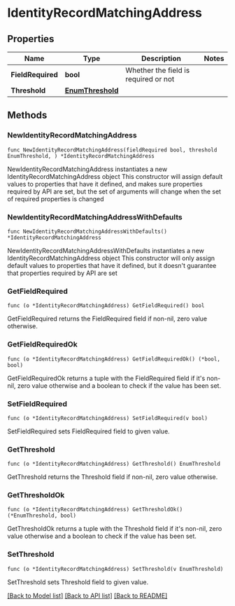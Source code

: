 # IdentityRecordMatchingAddress

## Properties

Name | Type | Description | Notes
------------ | ------------- | ------------- | -------------
**FieldRequired** | **bool** | Whether the field is required or not | 
**Threshold** | [**EnumThreshold**](EnumThreshold.md) |  | 

## Methods

### NewIdentityRecordMatchingAddress

`func NewIdentityRecordMatchingAddress(fieldRequired bool, threshold EnumThreshold, ) *IdentityRecordMatchingAddress`

NewIdentityRecordMatchingAddress instantiates a new IdentityRecordMatchingAddress object
This constructor will assign default values to properties that have it defined,
and makes sure properties required by API are set, but the set of arguments
will change when the set of required properties is changed

### NewIdentityRecordMatchingAddressWithDefaults

`func NewIdentityRecordMatchingAddressWithDefaults() *IdentityRecordMatchingAddress`

NewIdentityRecordMatchingAddressWithDefaults instantiates a new IdentityRecordMatchingAddress object
This constructor will only assign default values to properties that have it defined,
but it doesn't guarantee that properties required by API are set

### GetFieldRequired

`func (o *IdentityRecordMatchingAddress) GetFieldRequired() bool`

GetFieldRequired returns the FieldRequired field if non-nil, zero value otherwise.

### GetFieldRequiredOk

`func (o *IdentityRecordMatchingAddress) GetFieldRequiredOk() (*bool, bool)`

GetFieldRequiredOk returns a tuple with the FieldRequired field if it's non-nil, zero value otherwise
and a boolean to check if the value has been set.

### SetFieldRequired

`func (o *IdentityRecordMatchingAddress) SetFieldRequired(v bool)`

SetFieldRequired sets FieldRequired field to given value.


### GetThreshold

`func (o *IdentityRecordMatchingAddress) GetThreshold() EnumThreshold`

GetThreshold returns the Threshold field if non-nil, zero value otherwise.

### GetThresholdOk

`func (o *IdentityRecordMatchingAddress) GetThresholdOk() (*EnumThreshold, bool)`

GetThresholdOk returns a tuple with the Threshold field if it's non-nil, zero value otherwise
and a boolean to check if the value has been set.

### SetThreshold

`func (o *IdentityRecordMatchingAddress) SetThreshold(v EnumThreshold)`

SetThreshold sets Threshold field to given value.



[[Back to Model list]](../README.md#documentation-for-models) [[Back to API list]](../README.md#documentation-for-api-endpoints) [[Back to README]](../README.md)


